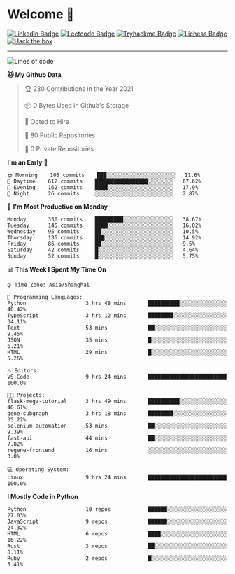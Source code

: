 # Welcome 👋

[![Linkedin Badge](https://img.shields.io/badge/-PedroTorres-blue?style=flat-square&logo=Linkedin&logoColor=white&link=https://www.linkedin.com/in/PedroTorres/)](https://www.linkedin.com/in/pedro-torres-cruz/)
[![Leetcode Badge](https://img.shields.io/badge/profile-leetcode-green)](https://leetcode.com/corfucinas/)
[![Tryhackme Badge](https://img.shields.io/badge/profile-tryhackme-blue)](https://tryhackme.com/p/Corfucinas/)
[![Lichess Badge](https://img.shields.io/badge/challenge_me-lichess-yellow)](https://lichess.org/@/Corfucinas)
[![Hack the box](https://img.shields.io/badge/hack_the_box-profile-red)](https://www.hackthebox.eu/profile/375826)

---

<!--START_SECTION:waka-->
![Lines of code](https://img.shields.io/badge/From%20Hello%20World%20I%27ve%20Written-1.4%20million%20lines%20of%20code-blue)

**🐱 My Github Data** 

> 🏆 230 Contributions in the Year 2021
 > 
> 📦 0 Bytes Used in Github's Storage 
 > 
> 💼 Opted to Hire
 > 
> 📜 80 Public Repositories 
 > 
> 🔑 0 Private Repositories  
 > 
**I'm an Early 🐤** 

```text
🌞 Morning    105 commits    ███░░░░░░░░░░░░░░░░░░░░░░   11.6% 
🌆 Daytime    612 commits    █████████████████░░░░░░░░   67.62% 
🌃 Evening    162 commits    ████░░░░░░░░░░░░░░░░░░░░░   17.9% 
🌙 Night      26 commits     ░░░░░░░░░░░░░░░░░░░░░░░░░   2.87%

```
📅 **I'm Most Productive on Monday** 

```text
Monday       350 commits    █████████░░░░░░░░░░░░░░░░   38.67% 
Tuesday      145 commits    ████░░░░░░░░░░░░░░░░░░░░░   16.02% 
Wednesday    95 commits     ██░░░░░░░░░░░░░░░░░░░░░░░   10.5% 
Thursday     135 commits    ███░░░░░░░░░░░░░░░░░░░░░░   14.92% 
Friday       86 commits     ██░░░░░░░░░░░░░░░░░░░░░░░   9.5% 
Saturday     42 commits     █░░░░░░░░░░░░░░░░░░░░░░░░   4.64% 
Sunday       52 commits     █░░░░░░░░░░░░░░░░░░░░░░░░   5.75%

```


📊 **This Week I Spent My Time On** 

```text
⌚︎ Time Zone: Asia/Shanghai

💬 Programming Languages: 
Python                   3 hrs 48 mins       ██████████░░░░░░░░░░░░░░░   40.42% 
TypeScript               3 hrs 12 mins       ████████░░░░░░░░░░░░░░░░░   34.11% 
Text                     53 mins             ██░░░░░░░░░░░░░░░░░░░░░░░   9.45% 
JSON                     35 mins             █░░░░░░░░░░░░░░░░░░░░░░░░   6.21% 
HTML                     29 mins             █░░░░░░░░░░░░░░░░░░░░░░░░   5.26%

🔥 Editors: 
VS Code                  9 hrs 24 mins       █████████████████████████   100.0%

🐱‍💻 Projects: 
flask-mega-tutorial      3 hrs 49 mins       ██████████░░░░░░░░░░░░░░░   40.61% 
gene-subgraph            3 hrs 18 mins       ████████░░░░░░░░░░░░░░░░░   35.22% 
selenium-automation      53 mins             ██░░░░░░░░░░░░░░░░░░░░░░░   9.39% 
fast-api                 44 mins             ██░░░░░░░░░░░░░░░░░░░░░░░   7.82% 
regene-frontend          16 mins             ░░░░░░░░░░░░░░░░░░░░░░░░░   3.0%

💻 Operating System: 
Linux                    9 hrs 24 mins       █████████████████████████   100.0%

```

**I Mostly Code in Python** 

```text
Python                   10 repos            ██████░░░░░░░░░░░░░░░░░░░   27.03% 
JavaScript               9 repos             ██████░░░░░░░░░░░░░░░░░░░   24.32% 
HTML                     6 repos             ████░░░░░░░░░░░░░░░░░░░░░   16.22% 
Rust                     3 repos             ██░░░░░░░░░░░░░░░░░░░░░░░   8.11% 
Ruby                     2 repos             █░░░░░░░░░░░░░░░░░░░░░░░░   5.41%

```



<!--END_SECTION:waka-->
